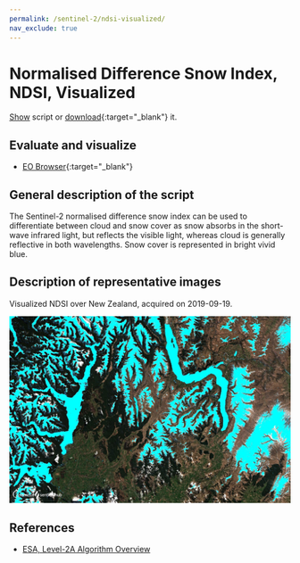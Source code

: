 ```yaml
---
permalink: /sentinel-2/ndsi-visualized/
nav_exclude: true
---
```


# Normalised Difference Snow Index, NDSI, Visualized

<a href="#" id='togglescript'>Show</a> script or [download](script.js){:target="_blank"} it.
<div id='script_view' style="display:none">
{% highlight javascript %}
{% include_relative script.js %}
{% endhighlight %}

</div>

## Evaluate and visualize

 - [EO Browser](https://sentinelshare.page.link/twxy){:target="_blank"} 

## General description of the script

The Sentinel-2 normalised difference snow index can be used to differentiate between cloud and snow cover as snow absorbs in the short-wave infrared light, but reflects the visible light, whereas cloud is generally reflective in both wavelengths. Snow cover is represented in bright vivid blue.

## Description of representative images

Visualized NDSI over New Zealand, acquired on 2019-09-19. 

![NDSI](fig/fig1.png) 

## References

- [ESA, Level-2A Algorithm Overview](https://sentinel.esa.int/web/sentinel/technical-guides/sentinel-2-msi/level-2a/algorithm)
